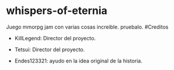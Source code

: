 # whispers-of-eternia
Juego mmorpg jam con varias cosas increible. pruebalo.
#Creditos
- KillLegend: Director del proyecto.
- Tetsui: Director del proyecto.



- Endes123321: ayudo en la idea original de la historia.